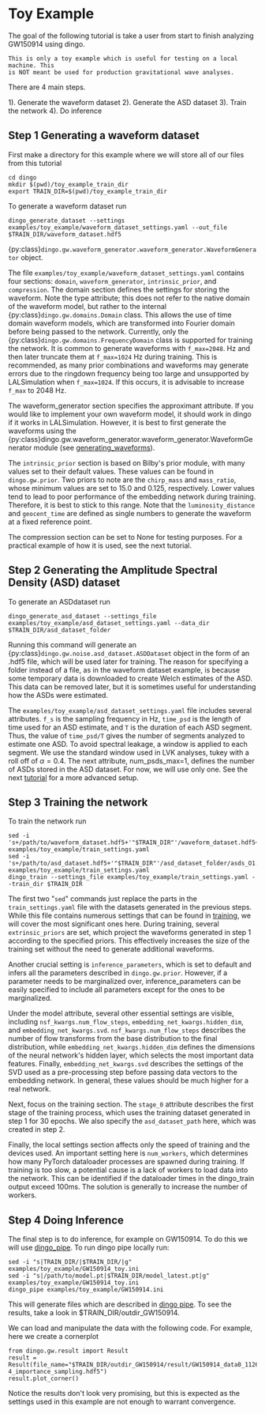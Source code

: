 # Toy Example

The goal of the following tutorial is take a user from start to finish analyzing GW150914 using dingo.

```{caution}
This is only a toy example which is useful for testing on a local machine. This
is NOT meant be used for production gravitational wave analyses.  
```

There are 4 main steps. 

1). Generate the waveform dataset
2). Generate the ASD dataset
3). Train the network
4). Do inference 

Step 1 Generating a waveform dataset
------------------------------------

First make a directory for this example where we will store all of our files from this tutorial

```
cd dingo
mkdir $(pwd)/toy_example_train_dir
export TRAIN_DIR=$(pwd)/toy_example_train_dir
```

To generate a waveform dataset run 

```
dingo_generate_dataset --settings examples/toy_example/waveform_dataset_settings.yaml --out_file $TRAIN_DIR/waveform_dataset.hdf5
```

{py:class}`dingo.gw.waveform_generator.waveform_generator.WaveformGenerator` object.

The file `examples/toy_example/waveform_dataset_settings.yaml` contains four
sections: `domain`, `waveform_generator`, `intrinsic_prior`, and `compression`. The
domain section defines the settings for storing the waveform. Note the type
attribute; this does not refer to the native domain of the waveform model, but
rather to the internal {py:class}`dingo.gw.domains.Domain` class. This allows the use
of time domain waveform models, which are transformed into Fourier domain before
being passed to the network. Currently, only
the {py:class}`dingo.gw.domains.FrequencyDomain` class is supported for training the
network. It is common to generate waveforms with `f_max=2048`. Hz and then later truncate them at
`f_max=1024` Hz during training. This is recommended, as many prior combinations
and waveforms may generate errors due to the ringdown frequency being too large
and unsupported by LALSimulation when `f_max=1024`. If this occurs, it is
advisable to increase `f_max` to 2048 Hz.

The waveform_generator section specifies the approximant attribute. If you would
like to implement your own waveform model, it should work in dingo if it works
in LALSimulation. However, it is best to first generate the waveforms using the
{py:class}dingo.gw.waveform_generator.waveform_generator.WaveformGenerator module (see
[generating_waveforms](generating_waveforms.md)).

The `intrinsic_prior` section is based on Bilby's prior module, with many values
set to their default values. These values can be found in `dingo.gw.prior`.
Two priors to note are the `chirp_mass` and `mass_ratio`, whose minimum values are set
to 15.0 and 0.125, respectively. Lower values tend to lead to poor performance of
the embedding network during training. Therefore, it is best to stick to this
range. Note that the `luminosity_distance` and `geocent_time` are defined as single
numbers to generate the waveform at a fixed reference point.

The compression section can be set to None for testing purposes. For a practical
example of how it is used, see the next tutorial.


Step 2 Generating the Amplitude Spectral Density (ASD) dataset
--------------------------------------------------------------

To generate an ASDdataset run 

```
dingo_generate_asd_dataset --settings_file examples/toy_example/asd_dataset_settings.yaml --data_dir $TRAIN_DIR/asd_dataset_folder
```

Running this command will generate an {py:class}`dingo.gw.noise.asd_dataset.ASDDataset` object in the form of an .hdf5 file, which will be used later for training. The reason for specifying a folder instead of a file, as in the waveform dataset example, is because some temporary data is downloaded to create Welch estimates of the ASD. This data can be removed later, but it is sometimes useful for understanding how the ASDs were estimated.

The `examples/toy_example/asd_dataset_settings.yaml` file includes several attributes. `f_s` is the sampling frequency in Hz, `time_psd` is the length of time used for an ASD estimate, and `T` is the duration of each ASD segment. Thus, the value of `time_psd/T` gives the number of segments analyzed to estimate one ASD. To avoid spectral leakage, a window is applied to each segment. We use the standard window used in LVK analyses, tukey with a roll off of $\alpha=0.4$. The next attribute, num_psds_max=1, defines the number of ASDs stored in the ASD dataset. For now, we will use only one. See the next [tutorial](example_no_gnpe_network.md) for a more advanced setup.


Step 3 Training the network
---------------------------

To train the network run

```
sed -i 's+/path/to/waveform_dataset.hdf5+'"$TRAIN_DIR"'/waveform_dataset.hdf5+g' examples/toy_example/train_settings.yaml
sed -i 's+/path/to/asd_dataset.hdf5+'"$TRAIN_DIR"'/asd_dataset_folder/asds_O1.hdf5+g' examples/toy_example/train_settings.yaml
dingo_train --settings_file examples/toy_example/train_settings.yaml --train_dir $TRAIN_DIR
```

The first two "`sed`" commands just replace the parts in the `train_settings.yaml` file with the datasets generated in the previous steps. While this file contains numerous settings that can be found in [training](training.md), we will cover the most significant ones here. During training, several `extrinsic_priors` are set, which project the waveforms generated in step 1 according to the specified priors. This effectively increases the size of the training set without the need to generate additional waveforms.

Another crucial setting is `inference_parameters`, which is set to default and infers all the parameters described in `dingo.gw.prior`. However, if a parameter needs to be marginalized over, inference_parameters can be easily specified to include all parameters except for the ones to be marginalized.

Under the model attribute, several other essential settings are visible, including `nsf_kwargs.num_flow_steps`, `embedding_net_kwargs.hidden_dim`, and `embedding_net_kwargs.svd`. `nsf_kwargs.num_flow_steps` describes the number of flow transforms from the base distribution to the final distribution, while `embedding_net_kwargs.hidden_dim` defines the dimensions of the neural network's hidden layer, which selects the most important data features. Finally, `embedding_net_kwargs.svd` describes the settings of the SVD used as a pre-processing step before passing data vectors to the embedding network. In general, these values should be much higher for a real network.

Next, focus on the training section. The `stage_0` attribute describes the first stage of the training process, which uses the training dataset generated in step 1 for 30 epochs. We also specify the `asd_dataset_path` here, which was created in step 2.

Finally, the local settings section affects only the speed of training and the devices used. An important setting here is `num_workers`, which determines how many PyTorch dataloader processes are spawned during training. If training is too slow, a potential cause is a lack of workers to load data into the network. This can be identified if the dataloader times in the dingo_train output exceed 100ms. The solution is generally to increase the number of workers.



Step 4 Doing Inference
----------------------

The final step is to do inference, for example on GW150914. To do this we will use 
[dingo_pipe](dingo_pipe.md). To run dingo pipe locally run:

```
sed -i "s|TRAIN_DIR/|$TRAIN_DIR/|g" examples/toy_example/GW150914_toy.ini
sed -i "s|/path/to/model.pt|$TRAIN_DIR/model_latest.pt|g" examples/toy_example/GW150914_toy.ini
dingo_pipe examples/toy_example/GW150914.ini
```

This will generate files which are described in [dingo pipe](dingo_pipe.md). To see the results, take a look in $TRAIN_DIR/outdir_GW150914.

We can load and manipulate the data with the following code. For example, here we create a cornerplot 

```
from dingo.gw.result import Result
result = Result(file_name="$TRAIN_DIR/outdir_GW150914/result/GW150914_data0_1126259462-4_importance_sampling.hdf5")
result.plot_corner()
```

Notice the results don't look very promising, but this is expected as the settings used in this 
example are not enough to warrant convergence. 